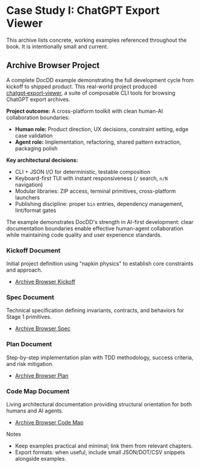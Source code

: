 # Case Study I: ChatGPT Export Viewer

This archive lists concrete, working examples referenced throughout the book. It is intentionally small and current.

## Archive Browser Project

A complete DocDD example demonstrating the full development cycle from kickoff to shipped product. This real-world project produced [chatgpt‑export‑viewer](https://www.npmjs.com/package/chatgpt-export-viewer), a suite of composable CLI tools for browsing ChatGPT export archives.

**Project outcome:** A cross-platform toolkit with clean human-AI collaboration boundaries:
- **Human role:** Product direction, UX decisions, constraint setting, edge case validation
- **Agent role:** Implementation, refactoring, shared pattern extraction, packaging polish

**Key architectural decisions:**
- CLI + JSON I/O for deterministic, testable composition
- Keyboard-first TUI with instant responsiveness (`/` search, `n/N` navigation)
- Modular libraries: ZIP access, terminal primitives, cross-platform launchers
- Publishing discipline: proper `bin` entries, dependency management, lint/format gates

The example demonstrates DocDD's strength in AI-first development: clear documentation boundaries enable effective human-agent collaboration while maintaining code quality and user experience standards.

### Kickoff Document
Initial project definition using "napkin physics" to establish core constraints and approach.
- [Archive Browser Kickoff](./examples/archive-browser-kickoff.md)

### Spec Document
Technical specification defining invariants, contracts, and behaviors for Stage 1 primitives.
- [Archive Browser Spec](./examples/archive-browser-spec.md)

### Plan Document
Step-by-step implementation plan with TDD methodology, success criteria, and risk mitigation.
- [Archive Browser Plan](./examples/archive-browser-plan.md)

### Code Map Document
Living architectural documentation providing structural orientation for both humans and AI agents.
- [Archive Browser Code Map](./examples/archive-browser-code-map.md)

Notes
- Keep examples practical and minimal; link them from relevant chapters.
- Export formats: when useful, include small JSON/DOT/CSV snippets alongside examples.
